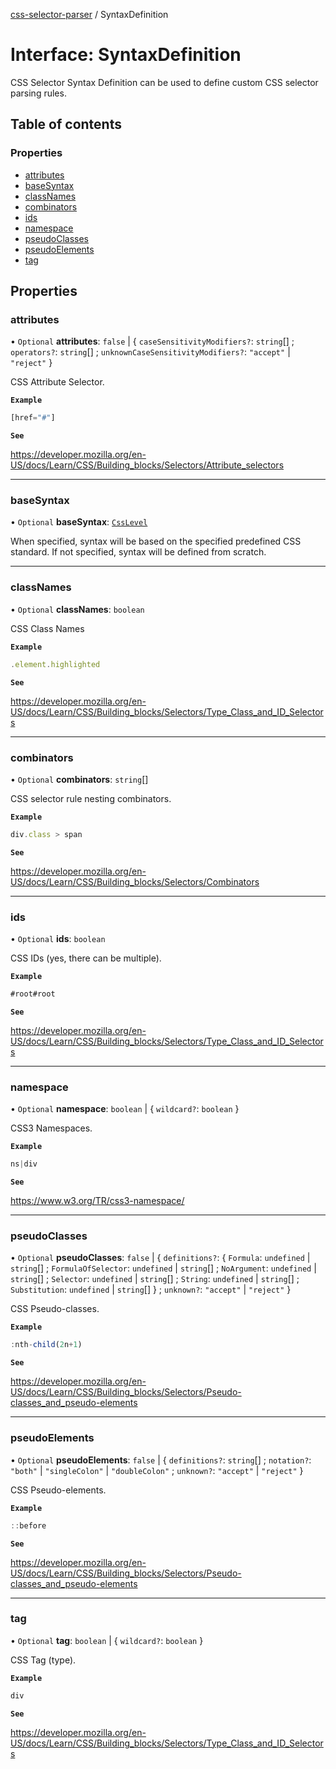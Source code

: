 [css-selector-parser](../README.md) / SyntaxDefinition

# Interface: SyntaxDefinition

CSS Selector Syntax Definition can be used to define custom CSS selector parsing rules.

## Table of contents

### Properties

- [attributes](SyntaxDefinition.md#attributes)
- [baseSyntax](SyntaxDefinition.md#basesyntax)
- [classNames](SyntaxDefinition.md#classnames)
- [combinators](SyntaxDefinition.md#combinators)
- [ids](SyntaxDefinition.md#ids)
- [namespace](SyntaxDefinition.md#namespace)
- [pseudoClasses](SyntaxDefinition.md#pseudoclasses)
- [pseudoElements](SyntaxDefinition.md#pseudoelements)
- [tag](SyntaxDefinition.md#tag)

## Properties

### attributes

• `Optional` **attributes**: ``false`` \| { `caseSensitivityModifiers?`: `string`[] ; `operators?`: `string`[] ; `unknownCaseSensitivityModifiers?`: ``"accept"`` \| ``"reject"``  }

CSS Attribute Selector.

**`Example`**

```ts
[href="#"]
```

**`See`**

https://developer.mozilla.org/en-US/docs/Learn/CSS/Building_blocks/Selectors/Attribute_selectors

___

### baseSyntax

• `Optional` **baseSyntax**: [`CssLevel`](../README.md#csslevel)

When specified, syntax will be based on the specified predefined CSS standard.
If not specified, syntax will be defined from scratch.

___

### classNames

• `Optional` **classNames**: `boolean`

CSS Class Names

**`Example`**

```ts
.element.highlighted
```

**`See`**

https://developer.mozilla.org/en-US/docs/Learn/CSS/Building_blocks/Selectors/Type_Class_and_ID_Selectors

___

### combinators

• `Optional` **combinators**: `string`[]

CSS selector rule nesting combinators.

**`Example`**

```ts
div.class > span
```

**`See`**

https://developer.mozilla.org/en-US/docs/Learn/CSS/Building_blocks/Selectors/Combinators

___

### ids

• `Optional` **ids**: `boolean`

CSS IDs (yes, there can be multiple).

**`Example`**

```ts
#root#root
```

**`See`**

https://developer.mozilla.org/en-US/docs/Learn/CSS/Building_blocks/Selectors/Type_Class_and_ID_Selectors

___

### namespace

• `Optional` **namespace**: `boolean` \| { `wildcard?`: `boolean`  }

CSS3 Namespaces.

**`Example`**

```ts
ns|div
```

**`See`**

https://www.w3.org/TR/css3-namespace/

___

### pseudoClasses

• `Optional` **pseudoClasses**: ``false`` \| { `definitions?`: { `Formula`: `undefined` \| `string`[] ; `FormulaOfSelector`: `undefined` \| `string`[] ; `NoArgument`: `undefined` \| `string`[] ; `Selector`: `undefined` \| `string`[] ; `String`: `undefined` \| `string`[] ; `Substitution`: `undefined` \| `string`[]  } ; `unknown?`: ``"accept"`` \| ``"reject"``  }

CSS Pseudo-classes.

**`Example`**

```ts
:nth-child(2n+1)
```

**`See`**

https://developer.mozilla.org/en-US/docs/Learn/CSS/Building_blocks/Selectors/Pseudo-classes_and_pseudo-elements

___

### pseudoElements

• `Optional` **pseudoElements**: ``false`` \| { `definitions?`: `string`[] ; `notation?`: ``"both"`` \| ``"singleColon"`` \| ``"doubleColon"`` ; `unknown?`: ``"accept"`` \| ``"reject"``  }

CSS Pseudo-elements.

**`Example`**

```ts
::before
```

**`See`**

https://developer.mozilla.org/en-US/docs/Learn/CSS/Building_blocks/Selectors/Pseudo-classes_and_pseudo-elements

___

### tag

• `Optional` **tag**: `boolean` \| { `wildcard?`: `boolean`  }

CSS Tag (type).

**`Example`**

```ts
div
```

**`See`**

https://developer.mozilla.org/en-US/docs/Learn/CSS/Building_blocks/Selectors/Type_Class_and_ID_Selectors
